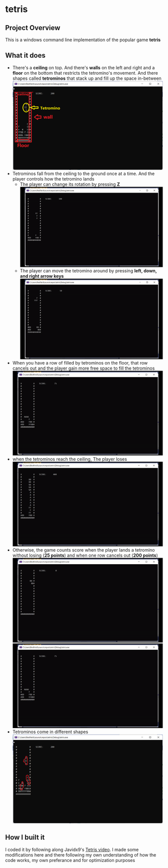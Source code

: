 # tetris

## Project Overview
This is a windows command line implementation of the popular game **tetris**

## What it does

* There's a **ceiling** on top. And there's **walls** on the left and right and a **floor** on the bottom that restricts the tetromino's movement. And there shapes called **tetrominos** that stack up and fill up the space in-between
![tetris elements](docs/tetris_elements.png)
* Tetrominos fall from the ceiling to the ground once at a time. And the player controls how the tetromino lands
    * The player can change its rotation by pressing **Z**
    ![tetris turning](docs/tetris_turning.gif)
    * The player can move the tetromino around by pressing **left, down, and right arrow keys**
    ![tetris moving](docs/tetris_moving.gif)
* When you have a row of filled by tetrominos on the floor, that row cancels out and the player gain more free space to fill the tetrominos
![tetris moving](docs/tetris_row_cancel.gif)
* when the tetrominos reach the ceiling, The player loses
![tetris moving](docs/tetris_lose.gif)
* Otherwise, the game counts score when the player lands a tetromino without losing (**25 points**) and when one row cancels out (**200 points**)
![tetris moving](docs/tetris_land_score.gif)
![tetris moving](docs/tetris_row_score.gif)
* Tetrominos come in different shapes
![tetris shapes](docs/tetris_shapes.png)

## How I built it
I coded it by following along Javidx9's [Tetris video](https://www.youtube.com/watch?v=8OK8_tHeCIA&list=PLrOv9FMX8xJE8NgepZR1etrsU63fDDGxO&index=1). I made some modifications here and there following my own understanding of how the code works, my own preferance and for optimization purposes